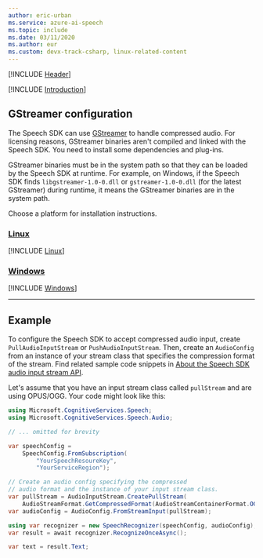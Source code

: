 ```yaml
---
author: eric-urban
ms.service: azure-ai-speech
ms.topic: include
ms.date: 03/11/2020
ms.author: eur
ms.custom: devx-track-csharp, linux-related-content
---
```


[!INCLUDE [Header](../../common/csharp.md)]

[!INCLUDE [Introduction](intro.md)]

## GStreamer configuration

The Speech SDK can use [GStreamer](https://gstreamer.freedesktop.org) to handle compressed audio. For licensing reasons, GStreamer binaries aren't compiled and linked with the Speech SDK. You need to install some dependencies and plug-ins.  

GStreamer binaries must be in the system path so that they can be loaded by the Speech SDK at runtime. For example, on Windows, if the Speech SDK finds `libgstreamer-1.0-0.dll` or `gstreamer-1.0-0.dll` (for the latest GStreamer) during runtime, it means the GStreamer binaries are in the system path.

Choose a platform for installation instructions.

### [Linux](#tab/linux)

[!INCLUDE [Linux](gstreamer-linux.md)]

### [Windows](#tab/windows)

[!INCLUDE [Windows](gstreamer-windows.md)]

***

## Example

To configure the Speech SDK to accept compressed audio input, create `PullAudioInputStream` or `PushAudioInputStream`. Then, create an `AudioConfig` from an instance of your stream class that specifies the compression format of the stream. Find related sample code snippets in [About the Speech SDK audio input stream API](../../../how-to-use-audio-input-streams.md).

Let's assume that you have an input stream class called `pullStream` and are using OPUS/OGG. Your code might look like this:

```csharp
using Microsoft.CognitiveServices.Speech;
using Microsoft.CognitiveServices.Speech.Audio;

// ... omitted for brevity

var speechConfig =
    SpeechConfig.FromSubscription(
        "YourSpeechResoureKey",
        "YourServiceRegion");

// Create an audio config specifying the compressed
// audio format and the instance of your input stream class.
var pullStream = AudioInputStream.CreatePullStream(
    AudioStreamFormat.GetCompressedFormat(AudioStreamContainerFormat.OGG_OPUS));
var audioConfig = AudioConfig.FromStreamInput(pullStream);

using var recognizer = new SpeechRecognizer(speechConfig, audioConfig);
var result = await recognizer.RecognizeOnceAsync();

var text = result.Text;
```
